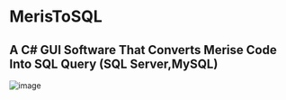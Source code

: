 # MerisToSQL
## A C# GUI Software That Converts Merise Code Into SQL Query (SQL Server,MySQL)
![image](https://user-images.githubusercontent.com/64046097/166118504-dfd645fa-5be5-4eb5-954a-1e70a82ce695.png)
